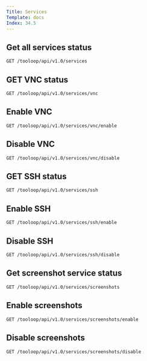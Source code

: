 ```yaml
---
Title: Services
Template: docs
Index: 34.5
---
```


## Get all services status

    GET /tooloop/api/v1.0/services


## GET VNC status

    GET /tooloop/api/v1.0/services/vnc


## Enable VNC

    GET /tooloop/api/v1.0/services/vnc/enable


## Disable VNC

    GET /tooloop/api/v1.0/services/vnc/disable


## GET SSH status

    GET /tooloop/api/v1.0/services/ssh


## Enable SSH

    GET /tooloop/api/v1.0/services/ssh/enable


## Disable SSH

    GET /tooloop/api/v1.0/services/ssh/disable


## Get screenshot service status

    GET /tooloop/api/v1.0/services/screenshots


## Enable screenshots

    GET /tooloop/api/v1.0/services/screenshots/enable


## Disable screenshots

    GET /tooloop/api/v1.0/services/screenshots/disable